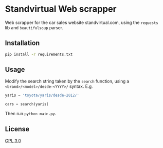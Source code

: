 # Standvirtual Web scrapper

Web scrapper for the car sales website standvirtual.com, using the `requests` lib and `beautifulsoup` parser.

## Installation
```bash
pip install -r requirements.txt
```

## Usage
Modify the search string taken by the `search` function, using a `<brand>/<model>/desde-<YYYY>/` syntax. E.g.
```python
yaris = 'toyota/yaris/desde-2012/'

cars = search(yaris)
```

Then run `python main.py`.

## License
[GPL 3.0](https://choosealicense.com/licenses/gpl-3.0/)
